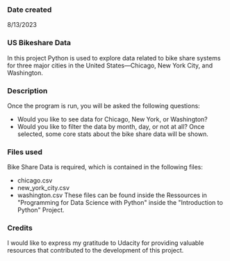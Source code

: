 ### Date created
8/13/2023

### US Bikeshare Data
In this project Python is used to explore data related to bike share systems for three major cities in the United States—Chicago, New York City, and Washington.

### Description
Once the program is run, you will be asked the following questions:
- Would you like to see data for Chicago, New York, or Washington?
- Would you like to filter the data by month, day, or not at all?
Once selected, some core stats about the bike share data will be shown. 

### Files used
Bike Share Data is required, which is contained in the following files: 
- chicago.csv
- new_york_city.csv
- washington.csv
These files can be found inside the Ressources in "Programming for Data Science with Python" inside the "Introduction to Python" Project.

### Credits
I would like to express my gratitude to Udacity for providing valuable resources that contributed to the development of this project.

